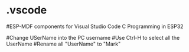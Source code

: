 
# .vscode

#ESP-MDF components for Visual Studio Code C Programming in ESP32

#Change USerName into the PC username
#Use Ctrl-H to select all the UserName
#Rename all "UserName" to "Mark"
